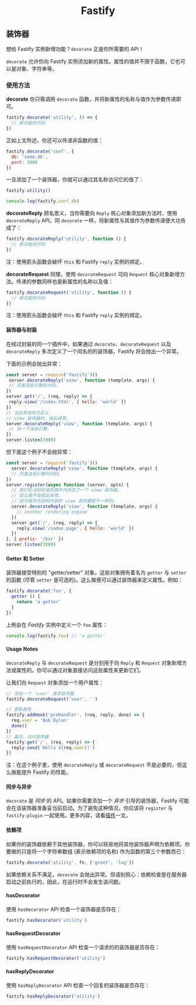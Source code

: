 <h1 align="center">Fastify</h1>

## 装饰器

想给 Fastify 实例新增功能？`decorate` 正是你所需要的 API！

`decorate` 允许你向 Fastify 实例添加新的属性。属性的值并不限于函数，它也可以是对象、字符串等。

<a name="usage"></a>
### 使用方法
<a name="decorate"></a>
**decorate**
你只需调用 `decorate` 函数，并将新属性的名称与值作为参数传递即可。
```js
fastify.decorate('utility', () => {
  // 新功能的代码
})
```

正如上文所述，你还可以传递非函数的值：
```js
fastify.decorate('conf', {
  db: 'some.db',
  port: 3000
})
```

一旦添加了一个装饰器，你就可以通过其名称访问它的值了：
```js
fastify.utility()

console.log(fastify.conf.db)
```

<a name="decorate-reply"></a>
**decorateReply**
顾名思义，当你需要向 `Reply` 核心对象添加新方法时，使用 `decorateReply` API。同 `decorate` 一样，将新属性与其值作为参数传递便大功告成了：
```js
fastify.decorateReply('utility', function () {
  // 新功能的代码
})
```

注：使用箭头函数会破坏 `this` 和 Fastify `reply` 实例的绑定。

<a name="decorate-request"></a>
**decorateRequest**
同理，使用 `decorateRequest` 可向 `Request` 核心对象新增方法。传递的参数同样也是新属性的名称以及值：
```js
fastify.decorateRequest('utility', function () {
  // 新功能的代码
})
```

注：使用箭头函数会破坏 `this` 和 Fastify `reply` 实例的绑定。

<a name="decorators-encapsulation"></a>
#### 装饰器与封装

在经过封装的同一个插件中，如果通过 `decorate`、`decorateRequest` 以及 `decorateReply` 多次定义了一个同名的的装饰器，Fastify 将会抛出一个异常。

下面的示例会抛出异常：
 ```js
const server = require('fastify')()
  server.decorateReply('view', function (template, args) {
  // 页面渲染引擎的代码。
})
server.get('/', (req, reply) => {
  reply.view('/index.html', { hello: 'world' })
})
// 当在其他地方定义
// view 装饰器时，抛出异常。
server.decorateReply('view', function (template, args) {
  // 另一个渲染引擎。
})
server.listen(3000)
```

但下面这个例子不会抛异常：

```js
const server = require('fastify')()
  server.decorateReply('view', function (template, args) {
  // 页面渲染引擎的代码。
})
server.register(async function (server, opts) {
  // 我们在当前封装的插件内添加了一个 view 装饰器。
  // 这么做不会抛出异常。
  // 因为插件外部和内部的 view 装饰器是不一样的。
  server.decorateReply('view', function (template, args) {
    // another rendering engine
  })
  server.get('/', (req, reply) => {
    reply.view('/index.page', { hello: 'world' })
  })
}, { prefix: '/bar' })
server.listen(3000)
```

<a name="getters-setters"></a>
#### Getter 和 Setter

装饰器接受特别的 "getter/setter" 对象。这些对象拥有着名为 `getter` 与 `setter` 的函数 (尽管 `setter` 是可选的)。这么做便可以通过装饰器来定义属性。例如：

```js
fastify.decorate('foo', {
  getter () {
    return 'a getter'
  }
})
```

上例会在 *Fastify* 实例中定义一个 `foo` 属性：

```js
console.log(fastify.foo) // 'a getter'
```

<a name="usage_notes"></a>
#### Usage Notes
`decorateReply` 与 `decorateRequest` 是分别用于向 `Reply` 和 `Request` 对象新增方法或属性的。你可以通过对象直接访问这些属性来更新它们。

让我们向 `Request` 对象添加一个用户属性：

```js
// 添加一个 'user' 请求装饰器
fastify.decorateRequest('user', '')

// 更新属性
fastify.addHook('preHandler', (req, reply, done) => {
  req.user = 'Bob Dylan'
  done()
})
// 最后，访问装饰器
fastify.get('/', (req, reply) => {
  reply.send(`Hello ${req.user}!`)
})
```
注：在这个例子里，使用 `decorateReply` 或 `decorateRequest` 不是必要的，但这么做能提升 Fastify 的性能。

<a name="sync-async"></a>
#### 同步与异步
`decorate` 是 *同步* 的 API。如果你需要添加一个 *异步* 引导的装饰器，Fastify 可能会在该装饰器准备妥当前启动。为了避免这种情况，你应该将 `register` 与 `fastify-plugin` 一起使用。更多内容，请看[插件](https://github.com/fastify/docs-chinese/blob/master/docs/Plugins.md)一文。

<a name="dependencies"></a>
#### 依赖项
如果你的装饰器依赖于其他装饰器，你可以轻易地将其他装饰器声明为依赖项。你要做的只是将一个字符串数组 (表示依赖项的名称) 作为函数的第三个参数而已：
```js
fastify.decorate('utility', fn, ['greet', 'log'])
```

如果依赖关系不满足，`decorate` 会抛出异常。但请别担心：依赖检查是在服务器启动之前执行的，因此，在运行时不会发生该问题。

<a name="has-decorator"></a>
#### hasDecorator
使用 `hasDecorator` API 检查一个装饰器是否存在：
```js
fastify.hasDecorator('utility')
```

<a name="has-request-decorator"></a>
#### hasRequestDecorator
使用 `hasRequestDecorator` API 检查一个请求的的装饰器是否存在：
```js
fastify.hasRequestDecorator('utility')
```

<a name="has-reply-decorator"></a>
#### hasReplyDecorator
使用 `hasReplyDecorator` API 检查一个回复的装饰器是否存在：
```js
fastify.hasReplyDecorator('utility')
```
